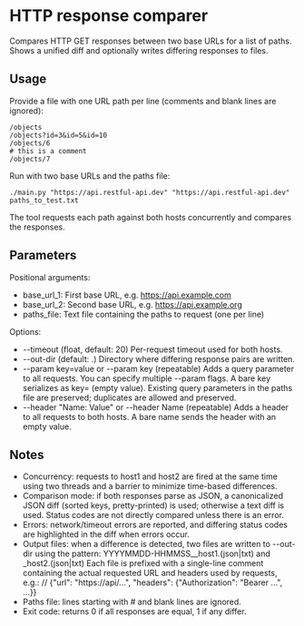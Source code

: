 # HTTP response comparer

Compares HTTP GET responses between two base URLs for a list of paths. Shows a unified diff and optionally writes differing responses to files.

## Usage

Provide a file with one URL path per line (comments and blank lines are ignored):

    /objects
    /objects?id=3&id=5&id=10
    /objects/6
    # this is a comment
    /objects/7

Run with two base URLs and the paths file:

    ./main.py "https://api.restful-api.dev" "https://api.restful-api.dev" paths_to_test.txt

The tool requests each path against both hosts concurrently and compares the responses.

## Parameters

Positional arguments:
- base_url_1: First base URL, e.g. https://api.example.com
- base_url_2: Second base URL, e.g. https://api.example.org
- paths_file: Text file containing the paths to request (one per line)

Options:
- --timeout <seconds> (float, default: 20)
  Per-request timeout used for both hosts.
- --out-dir <path> (default: .)
  Directory where differing response pairs are written.
- --param key=value or --param key (repeatable)
  Adds a query parameter to all requests. You can specify multiple --param flags. A bare key serializes as key= (empty value). Existing query parameters in the paths file are preserved; duplicates are allowed and preserved.
- --header "Name: Value" or --header Name (repeatable)
  Adds a header to all requests to both hosts. A bare name sends the header with an empty value.

## Notes 
- Concurrency: requests to host1 and host2 are fired at the same time using two threads and a barrier to minimize time-based differences.
- Comparison mode: if both responses parse as JSON, a canonicalized JSON diff (sorted keys, pretty-printed) is used; otherwise a text diff is used. Status codes are not directly compared unless there is an error.
- Errors: network/timeout errors are reported, and differing status codes are highlighted in the diff when errors occur.
- Output files: when a difference is detected, two files are written to --out-dir using the pattern:
  YYYYMMDD-HHMMSS_<sanitized-path>_host1.(json|txt) and _host2.(json|txt)
  Each file is prefixed with a single-line comment containing the actual requested URL and headers used by requests, e.g.:
  // {"url": "https://api/...", "headers": {"Authorization": "Bearer ...", ...}}
- Paths file: lines starting with # and blank lines are ignored.
- Exit code: returns 0 if all responses are equal, 1 if any differ.